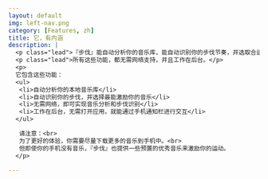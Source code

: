 ```yaml
---
layout: default
img: left-nav.png
category: [Features, zh]
title: 它，有内涵
description: |
  <p class="lead">『步伐』能自动分析你的音乐库，能自动识别你的步伐节奏，并选取合适的音乐来激励你。</p>
  <p class="lead">所有这些功能，都无需网络支持，并且工作在后台。</p>
  <p>
  它包含这些功能：
  <ul>
   <li>自动分析你的本地音乐库</li>
   <li>自动识别你的步伐，并选择最能激励你的音乐</li>
   <li>无需网络，即可实现音乐分析和步伐识别</li>
   <li>工作在后台，无需打开应用，就能通过手机通知栏进行交互</li>
  </ul>

   请注意：<br>
   为了更好的体验，你需要尽量下载更多的音乐到手机中。<br>
   但即使你的手机没有音乐，『步伐』也提供一些预置的优秀音乐来激励你的运动。
  </p>

---
```

